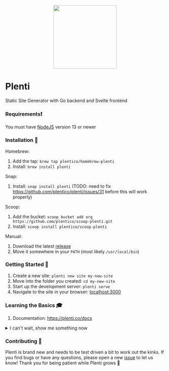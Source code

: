 <div align="center"><img src="https://plenti.co/assets/perry.png" width="200" /></div>
<h1>Plenti</h1>
Static Site Generator with Go backend and Svelte frontend

### Requirements:exclamation:
You must have [NodeJS](https://nodejs.org/) version 13 or newer

### Installation :floppy_disk:

Homebrew:
1. Add the tap: `brew tap plentico/homebrew-plenti`
2. Install: `brew install plenti`

Snap:
1. Install: `snap install plenti` (TODO: need to fix https://github.com/plentico/plenti/issues/31 before this will work properly)

Scoop:
1. Add the bucket: `scoop bucket add org https://github.com/plentico/scoop-plenti.git`
2. Install: `scoop install plentico/scoop-plenti`

Manual:
1. Download the latest [release](https://github.com/plentico/plenti/releases)
2. Move it somewhere in your `PATH` (most likely `/usr/local/bin`)

### Getting Started :rocket:
1. Create a new site: `plenti new site my-new-site`
2. Move into the folder you created: `cd my-new-site`
3. Start up the development server: `plenti serve`
4. Navigate to the site in your browser: [localhost:3000](http://localhost:3000)


### Learning the Basics 🎓
1. Documentation: https://plenti.co/docs

<details>
<summary>I can't wait, show me something now</summary>

### Types
The `content/` folder in a project is where all your data lives (in JSON format). This is typically divided into multiple subfolders that define your _types_. Types are just a way to group content of a similar structure. Individual files inside a type are very flexible, in fact you can define any field schema you'd like and there are no required keys. Even though files may be grouped together as a type, they can actually have variability between them in terms of their field structure - just make sure you account for this in your corresponding `layout/content/` files!

**Single file types**: Anything that appears at the first level within the content folder is a type. This can include single files such as `index.json` and `404.json`, which are also types, but only have a one-off data source. You can define your own single file types this way if you'd like.

**Blueprints**: There is an optional, special named file that goes inside your individual type folders named `_blueprint.json`. This defines the default field schema for that specific type. The _keys_ of the blueprint correspond to field names used in the content files and the _values_ tell the kind of field that is being used. **TODO**: Currently the blueprint doesn't do much and there is no list of standardized _values_, but in the future this will be fleshed out and it will aid in generating scaffoling and tying into the cms (see https://github.com/plentico/plenti/issues/15).

**Paths**: The endpoint nodes for your pages (of whatever Type) will be defined by your data source. By default this corresponds to the structure of folders and files in your `content/` folder, for example:

- `content/index.json` = `https://example.com/`
- `content/blog/post1.json` = `https://example.com/blog/post1`
- `content/events/event1.json` = `https://example.com/events/event1`

You can overide the default path structure in the site's configuration file (`plenti.json`). For example if you had a Type called `pages` and you wanted it to appear at the top level of the site and not in the format `https://example.com/pages/page1`, you could add the following to `plenti.json`:

```json
"types": {
  "pages": "/:filename"
}
```
This would allow a content file located at `content/pages/page1.json` to appear in the following format: `https://example.com/page1`. 

You can use any custom key that you define in your content source, e.g. `:title`, `:date`, etc in your path, for example:
```json
"types": {
  "blog": "/blog/:field(author)/:field(title)"
}
```

If you want to have a content source without a path (no node endpoint that site visitors can access), simply delete the corresponding svelte template in `layout/content/`. You can do this automatically use the "endpoint" flag when creating a new type, for example: `plenti new type YOUR_TYPE --endpoint=false`

### Layout
All the templating is done in "disappearing" JS component framework called [Svelte](https://svelte.dev/). Svelte offers a simplified syntax and creates a welcoming developer experience for folks coming directly from an HTML/CSS background. It also offers some performance benefits over similar frameworks since it doesn't require a virtual dom and its runtime is rather small.

**layout/global/html.svelte**: This file is important and changing its name will break your app. You could also potentially break your routing if you're not careful with `<svelte:component this={route} {...node.fields} {allNodes} />`. Once you're aware of those two things, this file shouldn't be too scary and is meant for you to customize.

**layout/content/**: Files that live in this folder correspond directly to the Types defined in your content source. For example if you have blog Type (`content/blog/post-whatever.json`) you would create a corresponding template at `layout/content/blog.svelte`. One template should be used per Type and it will feed many content files to create individual nodes (endpoints).

The rest of the structure is really up to you. We try to create logical default folders, such as `layout/components/`for reusable widgets and `layout/scripts/` for helper functions, but feel free to completely change these and make the structure your own.


</details>

### Contributing :purple_heart:
Plenti is brand new and needs to be test driven a bit to work out the kinks. If you find bugs or have any questions, please open a new [issue](https://github.com/plentico/plenti/issues) to let us know! Thank you for being patient while Plenti grows :seedling:
